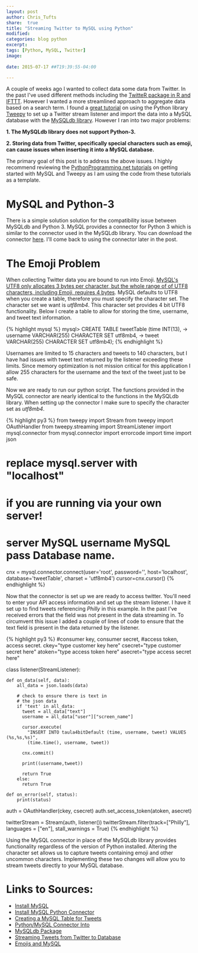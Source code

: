 ```yaml
---
layout: post
author: Chris_Tufts
share:  true
title: "Streaming Twitter to MySQL using Python"
modified:
categories: blog python
excerpt:
tags: [Python, MySQL, Twitter]
image:
  
date: 2015-07-17 ##T19:39:55-04:00

---
```

A couple of weeks ago I wanted to collect data some data from Twitter. In the past I've used different methods including the [TwitteR package in R and IFTTT](http://miningthedetails.com/blog/r/I-95TrafficApp/). However I wanted a more streamlined approach to aggregate data based on a search term.  I found a [great tutorial](http://pythonprogramming.net/twitter-api-streaming-tweets-python-tutorial/) on using the Python library [Tweepy](http://www.tweepy.org/) to set up a Twitter stream listener and import the data into a MySQL database with the [MySQLdb library](https://pypi.python.org/pypi/MySQL-python/1.2.5).  However I ran into two major problems:

<b>1. The MySQLdb library does not support Python-3.</b>

<b>2. Storing data from Twitter, specifically special characters such as emoji, can cause issues when inserting it into a MySQL database. </b>


The primary goal of this post is to address the above issues. I highly recommend reviewing the [PythonProgramming.net tutorials](http://pythonprogramming.net/mysql-intro/) on getting started with MySQL and Tweepy as I am using the code from these tutorials as a template.  

# MySQL and Python-3

There is a simple solution solution for the compatibility issue between MySQLdb and Python 3.  MySQL provides a connector for Python 3 which is similar to the connector used in the MySQLdb library. You can download the connector [here](http://dev.mysql.com/downloads/connector/python/). I'll come back to using the connector later in the post. 

# The Emoji Problem

When collecting Twitter data you are bound to run into Emoji.  [MySQL's UTF8 only allocates 3 bytes per character, but the whole range of of UTF8 characters, including Emoji, requires 4 bytes](http://pjambet.github.io/blog/emojis-and-mysql/).  MySQL defaults to UTF8 when you create a table, therefore you must specify the character set.  The character set we want is <i>utf8mb4</i>.  This character set provides 4 bit UTF8 functionality. Below I create a table to allow for storing the time, username, and tweet text information. 

{% highlight mysql %}
mysql> CREATE TABLE tweetTable (time INT(13), 
	-> username VARCHAR(255) CHARACTER SET utf8mb4, 
	-> tweet VARCHAR(255) CHARACTER SET utf8mb4);
{% endhighlight %}


Usernames are limited to 15 characters and tweets to 140 characters, but I have had issues with tweet text returned by the listener exceeding these limits.  Since memory optimization is not mission critical for this application I allow 255 characters for the username and the text of the tweet just to be safe. 

Now we are ready to run our python script.  The functions provided in the MySQL connector are nearly identical to the functions in the MySQLdb library. When setting up the connector I make sure to specify the character set as <i>utf8mb4</i>. 

{% highlight py3 %}
from tweepy import Stream
from tweepy import OAuthHandler
from tweepy.streaming import StreamListener
import mysql.connector
from mysql.connector import errorcode
import time
import json



# replace mysql.server with "localhost" 
# if you are running via your own server!
# server       MySQL username	MySQL pass  Database name.

cnx = mysql.connector.connect(user='root', password='',
                              host='localhost',
                              database='tweetTable',
                              charset = 'utf8mb4')
cursor=cnx.cursor()
{% endhighlight %}

Now that the connector is set up we are ready to access twitter.  You'll need to enter your API access information and set up the stream listener.  I have it set up to find tweets referencing <i>Philly</i> in this example.  In the past I've received errors that the field was not present in the data streaming in.  To circumvent this issue I added a couple of lines of code to ensure that the text field is present in the data returned by the listener.    

{% highlight py3 %}
#consumer key, consumer secret, 
#access token, access secret.
ckey="type customer key here"
csecret="type customer secret here"
atoken="type access token here"
asecret="type access secret here"


class listener(StreamListener):

    def on_data(self, data):
        all_data = json.loads(data)
        
        # check to ensure there is text in 
        # the json data
        if 'text' in all_data:
          tweet = all_data["text"]
          username = all_data["user"]["screen_name"]
          
          cursor.execute(
            "INSERT INTO taula4bitDefault (time, username, tweet) VALUES (%s,%s,%s)",
            (time.time(), username, tweet))
          
          cnx.commit()
          
          print((username,tweet))
          
          return True
        else:
          return True

    def on_error(self, status):
        print(status)

auth = OAuthHandler(ckey, csecret)
auth.set_access_token(atoken, asecret)

twitterStream = Stream(auth, listener())
twitterStream.filter(track=["Philly"],
  languages = ["en"], stall_warnings = True)
{% endhighlight %}


Using the MySQL connector in place of the MySQLdb library provides functionality regardless of the version of Python installed.  Altering the character set allows us to capture tweets containing emoji and other uncommon characters.  Implementing these two changes will allow you to stream tweets directly to your MySQL database. 



# Links to Sources: 

* [Install MySQL](http://dev.mysql.com/downloads/mysql/)
* [Install MySQL Python Connector](http://dev.mysql.com/downloads/connector/python/)
* [Creating a MySQL Table for Tweets](http://pythonprogramming.net/mysql-intro/)
* [Python/MySQL Connector Into](http://dev.mysql.com/doc/connector-python/en/connector-python-example-connecting.html)
* [MySQLdb Package](https://pypi.python.org/pypi/MySQL-python/1.2.5)
* [Streaming Tweets from Twitter to Database](http://pythonprogramming.net/twitter-api-streaming-tweets-python-tutorial/)
* [Emojis and MySQL](http://pjambet.github.io/blog/emojis-and-mysql/)





[jekyll-gh]: https://github.com/jekyll/jekyll
[jekyll]:    http://jekyllrb.com
